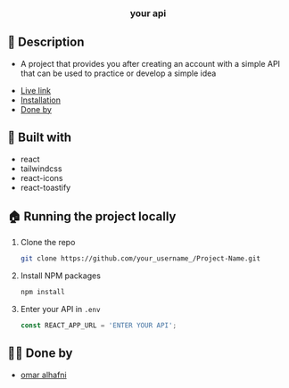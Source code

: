 <h3 align="center"> 
 your api
</h3>

## 📝 **Description**  <span id='desc'></span>

* A project that provides you after creating an account with a simple API that can be used to practice or develop a simple idea


- [Live link](#live)
- [Installation](#install)
- [Done by](#team)


## 🧱 **Built with**  <span id='built'></span>

- react
- tailwindcss
- react-icons
- react-toastify


<!-- ## 📺 **Live link** <span id='live'></span>

You can visit the page [Here](--). -->


## 🏠 **Running the project locally** <span id='install'></span>

1. Clone the repo
   ```sh
   git clone https://github.com/your_username_/Project-Name.git
   ```
2. Install NPM packages
   ```sh
   npm install
   ```
3. Enter your API in `.env`
   ```js
   const REACT_APP_URL = 'ENTER YOUR API';
   ```


## 👨‍⚖️ **Done by**  <span id='team'></span>

- [omar alhafni](https://github.com/omaralhafni)